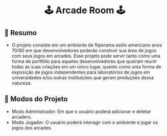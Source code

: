 <h1 align="center"> 
	🕹️ Arcade Room 🕹️
</h1>

## 🧾 Resumo
- O projeto consiste em um ambiente de fliperama estilo americano anos 70/80 em que desenvolvedores poderão construir sua área de jogos com seus jogos em arcades. 
Esse projeto pode servir tanto como uma forma de portfólio para aqueles desenvolvedores que queiram reunir todas as suas criações em um único lugar, quanto como uma forma de exposição de jogos independentes para laboratórios de jogos em universidades e/ou 
outras instituições que geram produções dessa natureza.

## 👥 Modos do Projeto
 - Modo Administrador: Em que o usuário poderá adicionar e deletar arcaders.
 - Modo Jogador: O usuário poderá interagir com o ambiente e jogar os jogos dos arcades.
